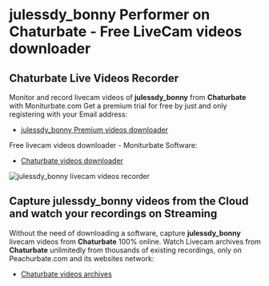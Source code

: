 # julessdy_bonny Performer on Chaturbate - Free LiveCam videos downloader

## Chaturbate Live Videos Recorder

Monitor and record livecam videos of **julessdy_bonny** from **Chaturbate** with Moniturbate.com
Get a premium trial for free by just and only registering with your Email address:
* [julessdy_bonny Premium videos downloader](https://moniturbate.com/request-demo-licence-key.html)

Free livecam videos downloader - Moniturbate Software:
* [Chaturbate videos downloader](https://moniturbate.com/moniturbate-download-software.html)

![julessdy_bonny livecam videos recorder](https://peachurnet.com/templates/moniturbate-software.png)


## Capture julessdy_bonny videos from the Cloud and watch your recordings on Streaming

Without the need of downloading a software, capture **julessdy_bonny** livecam videos from **Chaturbate** 100% online.
Watch Livecam archives from **Chaturbate** unlimitedly from thousands of existing recordings, only on Peachurbate.com and its websites network:
* [Chaturbate videos archives](https://peachurnet.com/)